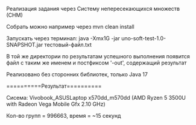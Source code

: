 Реализация задания через Систему непересекающихся множеств (СНМ)

Собрать можно например через mvn clean install

Запускать через терминал: java -Xmx1G -jar uno-soft-test-1.0-SNAPSHOT.jar тестовый-файл.txt

В той же директории по результатам успешного выполнения появится файл с таким же именем и постфиксом '-out', содержащий результат

Реализовано без сторонних библиотек, только Java 17

==========Результат==========

Сисема: Vivobook_ASUSLaptop x570dd_m570dd (AMD Ryzen 5 3500U with Radeon Vega Mobile Gfx     2.10 GHz)

Кол-во групп = 996663, время = ~15 секунд
